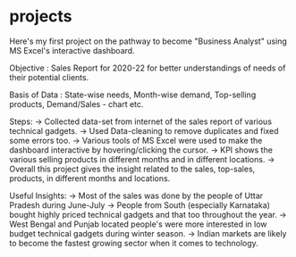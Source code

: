 # projects

Here's my first project on the pathway to become "Business Analyst" using MS Excel's interactive dashboard.

Objective : Sales Report for 2020-22 for better understandings of needs of their potential clients.

Basis of Data : State-wise needs, Month-wise demand, Top-selling products, Demand/Sales - chart etc.

Steps:
-> Collected data-set from internet of the sales report of various technical gadgets.
-> Used Data-cleaning to remove duplicates and fixed some errors too.
-> Various tools of MS Excel were used to make the dashboard interactive by hovering/clicking the cursor.
-> KPI shows the various selling products in different months and in different locations.
-> Overall this project gives the insight related to the sales, top-sales, products, in different months and locations.

Useful Insights:
-> Most of the sales was done by the people of Uttar Pradesh during June-July
-> People from South (especially Karnataka) bought highly priced technical gadgets and that too throughout the year.
-> West Bengal and Punjab located people's were more interested in low budget technical gadgets during winter season.
-> Indian markets are likely to become the fastest growing sector when it comes to technology.
